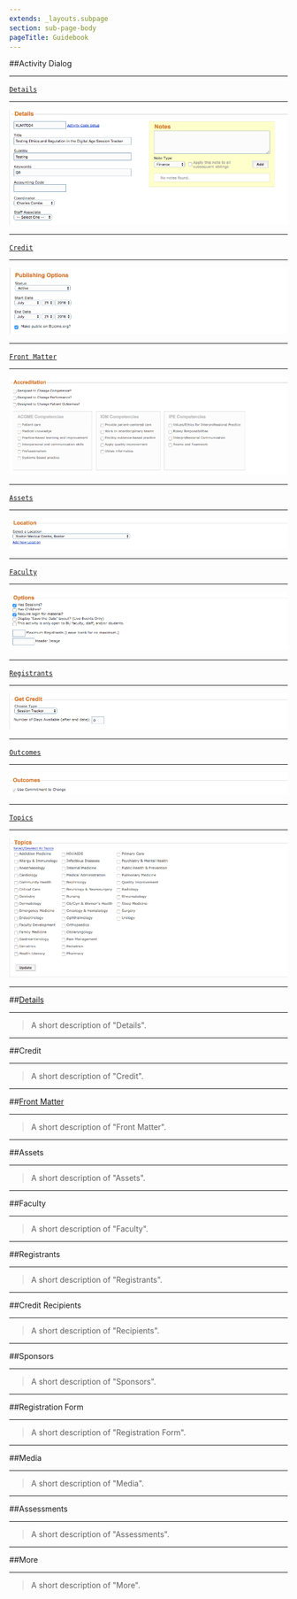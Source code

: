 ```yaml
---
extends: _layouts.subpage
section: sub-page-body
pageTitle: Guidebook
---
```


##Activity Dialog

---

[`Details`](/details)

---

[![image of Activity Details](../img/activity/details.png)](/details)

---

[`Credit`](/credit)

---

[![image of Credit](../img/activity/publishing_options.png)](/credit)

---

[`Front Matter`](/front-matter)

---

[![image of Front Matter](../img/activity/accreditation.png)](/front-matter)

---

[`Assets`](/assets)

---

[![image of Assets](../img/activity/location.png)](/assets)

---

[`Faculty`](/faculty)

---

[![image of Faculty](../img/activity/options.png)](/faculty)

---

[`Registrants`](/registrants)

---

[![image of Registrants](../img/activity/get_credit.png)](/registrants)

---

[`Outcomes`](/outcomes)

---

[![image of Outcomes](../img/activity/outcomes.png)](/outcomes)

---

[`Topics`](/topics)

---

[![image of Topics](../img/activity/topics.png)](/topics)

---

##[Details](/activity-details)

---

>A short description of "Details".

---

##Credit

---

>A short description of "Credit".

---

##[Front Matter](/front-matter)

---

>A short description of "Front Matter".

---

##Assets

---

>A short description of "Assets".

---

##Faculty

---

>A short description of "Faculty".

---

##Registrants

---

>A short description of "Registrants".

---

##Credit Recipients

---

>A short description of "Recipients".

---

##Sponsors

---

>A short description of "Sponsors".

---

##Registration Form

---

>A short description of "Registration Form".

---

##Media

---

>A short description of "Media".

---

##Assessments

---

>A short description of "Assessments".

---
  
##More

---

>A short description of "More".